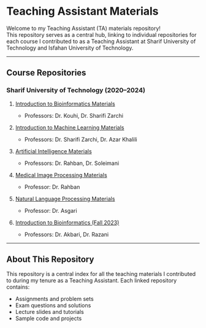 # Teaching Assistant Materials  

Welcome to my Teaching Assistant (TA) materials repository!  
This repository serves as a central hub, linking to individual repositories for each course I contributed to as a Teaching Assistant at Sharif University of Technology and Isfahan University of Technology.  

---

## **Course Repositories**  

### **Sharif University of Technology (2020–2024)**  
1. [Introduction to Bioinformatics Materials](https://github.com/HadisAhmadian/bioinformatics-materials)  
   - Professors: Dr. Kouhi, Dr. Sharifi Zarchi  

2. [Introduction to Machine Learning Materials](https://github.com/HadisAhmadian/ML-materials)  
   - Professors: Dr. Sharifi Zarchi, Dr. Azar Khalili  

3. [Artificial Intelligence Materials](https://github.com/HadisAhmadian/ai-teaching-materials)  
   - Professors: Dr. Rahban, Dr. Soleimani  

4. [Medical Image Processing Materials](https://github.com/HadisAhmadian/image-processing-materials)  
   - Professor: Dr. Rahban  

5. [Natural Language Processing Materials](https://github.com/HadisAhmadian/nlp-materials)  
   - Professor: Dr. Asgari  

6. [Introduction to Bioinformatics (Fall 2023)](https://github.com/HadisAhmadian/bioinformatics-fall2023-materials)  
   - Professors: Dr. Akbari, Dr. Razani  

---

## **About This Repository**  
This repository is a central index for all the teaching materials I contributed to during my tenure as a Teaching Assistant. Each linked repository contains:  
- Assignments and problem sets  
- Exam questions and solutions  
- Lecture slides and tutorials  
- Sample code and projects  

